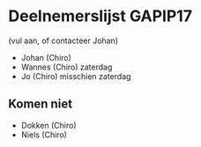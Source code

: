 # Deelnemerslijst GAPIP17

(vul aan, of contacteer Johan)

* Johan (Chiro)
* Wannes (Chiro) zaterdag
* Jo (Chiro) misschien zaterdag

## Komen niet

* Dokken (Chiro)
* Niels (Chiro)
